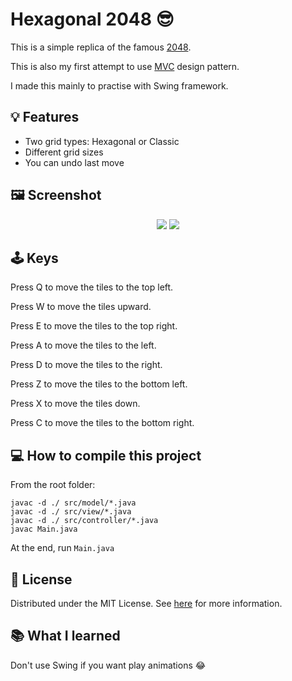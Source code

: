 ﻿# Hexagonal 2048 :sunglasses:
This is a simple replica of the famous [2048](https://github.com/gabrielecirulli/2048). 

This is also my first attempt to use [MVC](https://en.wikipedia.org/wiki/Model%E2%80%93view%E2%80%93controller) design pattern.

I made this mainly to practise with Swing framework.

## :bulb: Features

 - Two grid types: Hexagonal or Classic
 - Different grid sizes
 - You can undo last move
 
## :framed_picture: Screenshot

<p align="center">
  <img src="https://s5.gifyu.com/images/hexagonal.gif">
  <img src="https://s5.gifyu.com/images/classic.gif">
</p>

## :joystick: Keys
Press Q to move the tiles to the top left.

Press W to move the tiles upward.

Press E to move the tiles to the top right.

Press A to move the tiles to the left.

Press D to move the tiles to the right.

Press Z to move the tiles to the bottom left.

Press X to move the tiles down.

Press C to move the tiles to the bottom right.

## :computer: How to compile this project
From the root folder:

    javac -d ./ src/model/*.java
    javac -d ./ src/view/*.java
    javac -d ./ src/controller/*.java
    javac Main.java
At the end, run `Main.java`

## :page_with_curl: License
Distributed under the MIT License. See [here](https://github.com/vincenzocorso/hexagonal2048/blob/master/LICENSE) for more information.

## :books: What I learned
Don't use Swing if you want play animations :joy:
